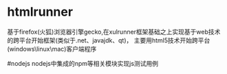 # htmlrunner
基于firefox(火狐)浏览器引擎gecko,在xulrunner框架基础之上实现基于web技术的跨平台开始框架(类似于.net、javajdk、qt)，
主要用html5技术开始跨平台(windows\linux\mac)客户端程序

#nodejs
nodejs中集成的npm等相关模块实现js测试用例